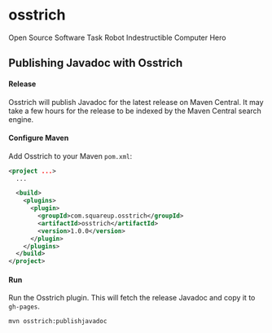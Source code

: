 # osstrich

Open Source Software Task Robot Indestructible Computer Hero

## Publishing Javadoc with Osstrich

#### Release

Osstrich will publish Javadoc for the latest release on Maven Central. It may take a few hours for
the release to be indexed by the Maven Central search engine.


#### Configure Maven

Add Osstrich to your Maven `pom.xml`:

```xml
<project ...>
  ...

  <build>
    <plugins>
      <plugin>
        <groupId>com.squareup.osstrich</groupId>
        <artifactId>osstrich</artifactId>
        <version>1.0.0</version>
      </plugin>
    </plugins>
  </build>
</project>
```


#### Run

Run the Osstrich plugin. This will fetch the release Javadoc and copy it to `gh-pages`.

```
mvn osstrich:publishjavadoc
```
